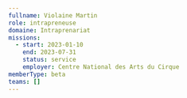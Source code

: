 ```yaml
---
fullname: Violaine Martin
role: intrapreneuse
domaine: Intraprenariat
missions:
  - start: 2023-01-10
    end: 2023-07-31
    status: service
    employer: Centre National des Arts du Cirque
memberType: beta
teams: []
---
```

